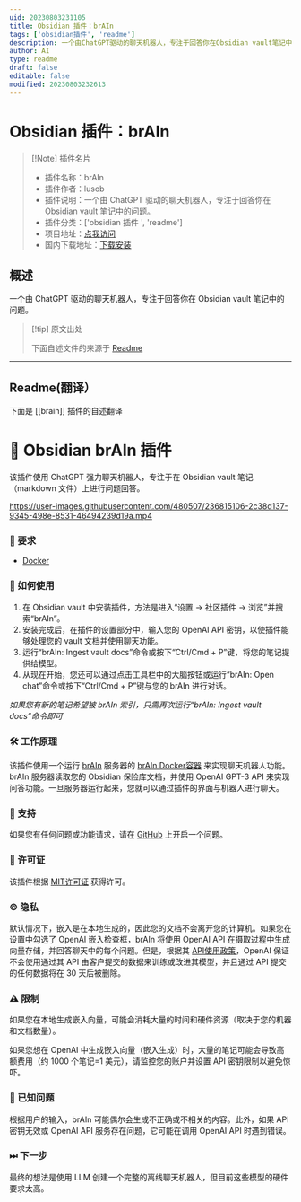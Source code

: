 ```yaml
---
uid: 20230803231105
title: Obsidian 插件：brAIn
tags: ['obsidian插件', 'readme']
description: 一个由ChatGPT驱动的聊天机器人，专注于回答你在Obsidian vault笔记中的问题。
author: AI
type: readme
draft: false
editable: false
modified: 20230803232613
---
```


# Obsidian 插件：brAIn

> [!Note] 插件名片
> - 插件名称：brAIn
> - 插件作者：lusob
> - 插件说明：一个由 ChatGPT 驱动的聊天机器人，专注于回答你在 Obsidian vault 笔记中的问题。
> - 插件分类：['obsidian 插件 ', 'readme']
> - 项目地址：[点我访问](https://github.com/lusob/obsidian-brain)
> - 国内下载地址：[下载安装](https://pkmer.cn/products/plugin/pluginMarket/?brain)

## 概述

一个由 ChatGPT 驱动的聊天机器人，专注于回答你在 Obsidian vault 笔记中的问题。

> [!tip] 原文出处
>
>下面自述文件的来源于 [Readme](https://ghproxy.net/https://raw.githubusercontent.com/lusob/obsidian-brain/master/README.md)
>

---

## Readme(翻译）

下面是 [[brain]] 插件的自述翻译

# 🧠 Obsidian brAIn 插件

该插件使用 ChatGPT 强力聊天机器人，专注于在 Obsidian vault 笔记（markdown 文件）上进行问题回答。

<https://user-images.githubusercontent.com/480507/236815106-2c38d137-9345-498e-8531-46494239d19a.mp4>

### 🧰 要求

- [Docker](https://docs.docker.com/get-docker/)

### 📖 如何使用

1. 在 Obsidian vault 中安装插件，方法是进入“设置 -> 社区插件 -> 浏览”并搜索“brAIn”。
2. 安装完成后，在插件的设置部分中，输入您的 OpenAI API 密钥，以使插件能够处理您的 vault 文档并使用聊天功能。
3. 运行“brAIn: Ingest vault docs”命令或按下“Ctrl/Cmd + P”键，将您的笔记提供给模型。
4. 从现在开始，您还可以通过点击工具栏中的大脑按钮或运行“brAIn: Open chat”命令或按下“Ctrl/Cmd + P”键与您的 brAIn 进行对话。

*如果您有新的笔记希望被 brAIn 索引，只需再次运行“brAIn: Ingest vault docs”命令即可*

### 🛠 工作原理

该插件使用一个运行 [brAIn](https://github.com/lusob/brAIn) 服务器的 [brAIn Docker容器](https://hub.docker.com/repository/docker/lusob04/brain) 来实现聊天机器人功能。brAIn 服务器读取您的 Obsidian 保险库文档，并使用 OpenAI GPT-3 API 来实现问答功能。一旦服务器运行起来，您就可以通过插件的界面与机器人进行聊天。

### 💬 支持

如果您有任何问题或功能请求，请在 [GitHub](https://github.com/) 上开启一个问题。

### 📓 许可证

该插件根据 [MIT许可证](https://github.com/lusob/obsidian-brain/blob/main/LICENSE) 获得许可。

### © 隐私

默认情况下，嵌入是在本地生成的，因此您的文档不会离开您的计算机。如果您在设置中勾选了 OpenAI 嵌入检查框，brAIn 将使用 OpenAI API 在摄取过程中生成向量存储，并回答聊天中的每个问题。但是，根据其 [API使用政策](https://openai.com/policies/api-data-usage-policies)，OpenAI 保证不会使用通过其 API 由客户提交的数据来训练或改进其模型，并且通过 API 提交的任何数据将在 30 天后被删除。

### ⚠️ 限制

如果您在本地生成嵌入向量，可能会消耗大量的时间和硬件资源（取决于您的机器和文档数量）。

如果您想在 OpenAI 中生成嵌入向量（嵌入生成）时，大量的笔记可能会导致高额费用（约 1000 个笔记=1 美元），请监控您的账户并设置 API 密钥限制以避免惊吓。

### 🐞 已知问题

根据用户的输入，brAIn 可能偶尔会生成不正确或不相关的内容。此外，如果 API 密钥无效或 OpenAI API 服务存在问题，它可能在调用 OpenAI API 时遇到错误。

### ⏭ 下一步

最终的想法是使用 LLM 创建一个完整的离线聊天机器人，但目前这些模型的硬件要求太高。

